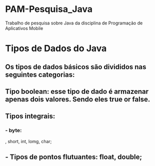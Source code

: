 # PAM-Pesquisa_Java
Trabalho de pesquisa sobre Java da disciplina de Programação de Aplicativos Mobile 

# Tipos de Dados do Java

## Os tipos de dados básicos são divididos nas seguintes categorias:

## Tipo boolean: esse tipo de dado é armazenar apenas dois valores. Sendo eles true or false.
## Tipos integrais: 
### - byte: 
, short, int, lomg, char;
## - Tipos de pontos flutuantes: float, double;

##
